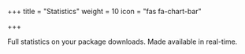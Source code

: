 +++
title = "Statistics"
weight = 10
icon = "fas fa-chart-bar"

+++

Full statistics on your package downloads. Made available in real-time.
